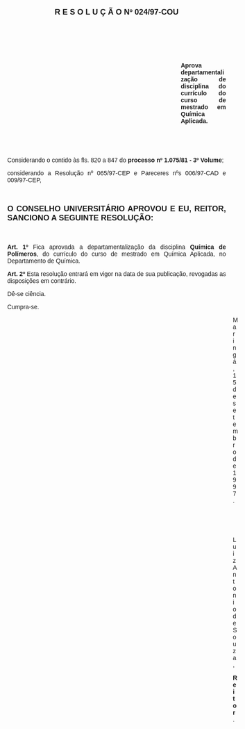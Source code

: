 <BODY>

<B><FONT FACE="Arial" SIZE=4><P ALIGN="CENTER">R E S O L U &Ccedil; &Atilde; O   Nº   024/97-COU</P>
</B></FONT><FONT FACE="Arial">
<P>&nbsp;</P>
<P>&nbsp;</P>
<P>&nbsp;</P><DIR>
<DIR>
<DIR>
<DIR>
<DIR>
<DIR>
<DIR>
<DIR>
<DIR>
<DIR>

<B><P ALIGN="JUSTIFY">Aprova departamentaliza&ccedil;&atilde;o de disciplina do curr&iacute;culo do curso de mestrado em Qu&iacute;mica Aplicada.</P>
</B>
<P>&nbsp;</P>
<P>&nbsp;</P></DIR>
</DIR>
</DIR>
</DIR>
</DIR>
</DIR>
</DIR>
</DIR>
</DIR>
</DIR>

<P ALIGN="JUSTIFY">&#9;&#9;Considerando o contido &agrave;s fls. 820 a 847 do <B>processo nº 1.075/81 - 3º Volume</B>;</P>
<P ALIGN="JUSTIFY">&#9;&#9;considerando a Resolu&ccedil;&atilde;o nº 065/97-CEP e Pareceres nºs 006/97-CAD e 009/97-CEP,</P>
<P ALIGN="JUSTIFY"></P>
<P ALIGN="JUSTIFY">&nbsp;</P>
</FONT><B><FONT FACE="Arial" SIZE=4><P ALIGN="JUSTIFY">O CONSELHO UNIVERSIT&Aacute;RIO APROVOU E EU, REITOR, SANCIONO A SEGUINTE RESOLU&Ccedil;&Atilde;O:</P>
</B></FONT><FONT FACE="Arial"><P ALIGN="JUSTIFY"></P>
<P ALIGN="JUSTIFY">&nbsp;</P>
<P ALIGN="JUSTIFY">&#9;&#9;<B>Art. 1º </B>Fica aprovada a departamentaliza&ccedil;&atilde;o da disciplina <B>Qu&iacute;mica de Pol&iacute;meros</B>, do curr&iacute;culo do curso de mestrado em Qu&iacute;mica Aplicada, no Departamento de Qu&iacute;mica.</P>
<P ALIGN="JUSTIFY">&#9;&#9;<B>Art. 2º</B> Esta resolu&ccedil;&atilde;o entrar&aacute; em vigor na data de sua publica&ccedil;&atilde;o, revogadas as disposi&ccedil;&otilde;es em contr&aacute;rio.</P>
<P>&#9;&#9;D&ecirc;-se ci&ecirc;ncia.</P>
<P>&#9;&#9;Cumpra-se.</P>
<DIR>
<DIR>
<DIR>
<DIR>
<DIR>
<DIR>
<DIR>
<DIR>
<DIR>
<DIR>
<DIR>
<DIR>
<DIR>

<P>Maring&aacute;, 15 de setembro de 1997.</P>

<P>&nbsp;</P>
<P>&nbsp;</P>
<P>Luiz Antonio de Souza,</P>
<B><P>Reitor</B></FONT>. </P></DIR>
</DIR>
</DIR>
</DIR>
</DIR>
</DIR>
</DIR>
</DIR>
</DIR>
</DIR>
</DIR>
</DIR>
</DIR>
</BODY>
